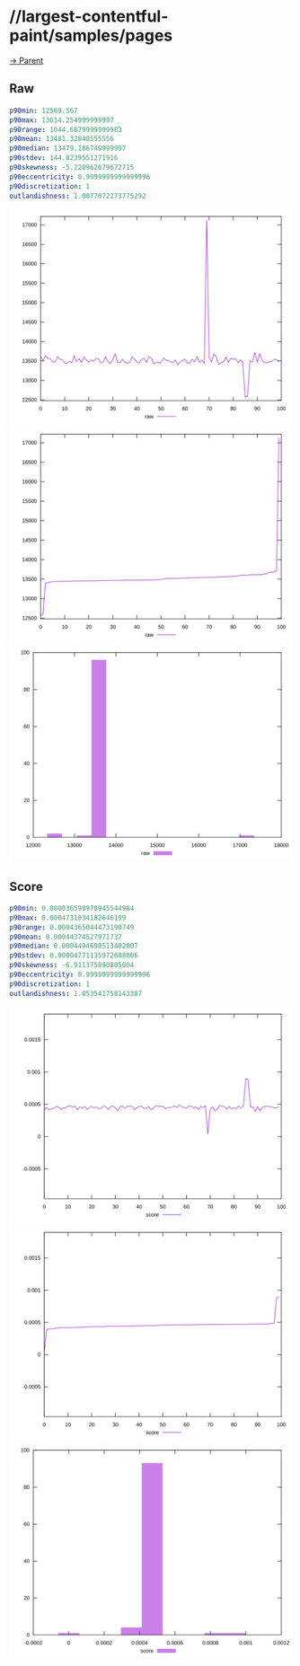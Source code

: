 
# //largest-contentful-paint/samples/pages

[→ Parent](../..)


## Raw


```yaml
p90min: 12569.567
p90max: 13614.254999999997
p90range: 1044.6879999999983
p90mean: 13481.32840555556
p90median: 13479.186749999997
p90stdev: 144.8239551271916
p90skewness: -5.220962679672715
p90eccentricity: 0.9999999999999996
p90discretization: 1
outlandishness: 1.0077072273775292

```

![PLOT: raw-values](./raw/values.svg)![PLOT: raw-sorted](./raw/sorted.svg)![PLOT: raw-histogram](./raw/histogram.svg)
## Score


```yaml
p90min: 0.000036598970945544984
p90max: 0.0004731034182646199
p90range: 0.0004365044473190749
p90mean: 0.00044374527971737
p90median: 0.0004494698513402007
p90stdev: 0.00004771135972608006
p90skewness: -6.911375890805004
p90eccentricity: 0.9999999999999996
p90discretization: 1
outlandishness: 1.053541758143387

```

![PLOT: score-values](./score/values.svg)![PLOT: score-sorted](./score/sorted.svg)![PLOT: score-histogram](./score/histogram.svg)